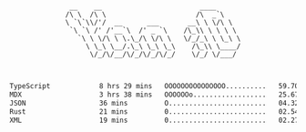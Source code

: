 <div align="center">
<pre><code>
 __    __                        ____      
/\ \  /\ \                      /\  _`\    
\ `\`\\/'/  __      ___       __\ \ \/\ \  
 `\ `\ /' /'__`\  /' _ `\    /\_\\ \ \ \ \ 
   `\ \ \/\ \ \.\_/\ \/\ \   \/_/_\ \ \_\ \
     \ \_\ \__/.\_\ \_\ \_\    /\_\\ \____/
      \/_/\/__/\/_/\/_/\/_/    \/_/ \/___/ 
                                           

</code></pre>

<!--START_SECTION:waka-->

```txt
TypeScript            8 hrs 29 mins   OOOOOOOOOOOOOOO..........   59.70 %
MDX                   3 hrs 38 mins   OOOOOOo..................   25.67 %
JSON                  36 mins         O........................   04.32 %
Rust                  21 mins         0........................   02.54 %
XML                   19 mins         0........................   02.27 %
```

<!--END_SECTION:waka-->
